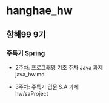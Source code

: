 # hanghae_hw

## 항해99 9기 
### 주특기 Spring

- 2주차: 프로그래밍 기초 주차 Java 과제 <br>
java_hw.md

- 3주차: 주특기 입문 S.A 과제 <br>
hw/saProject
